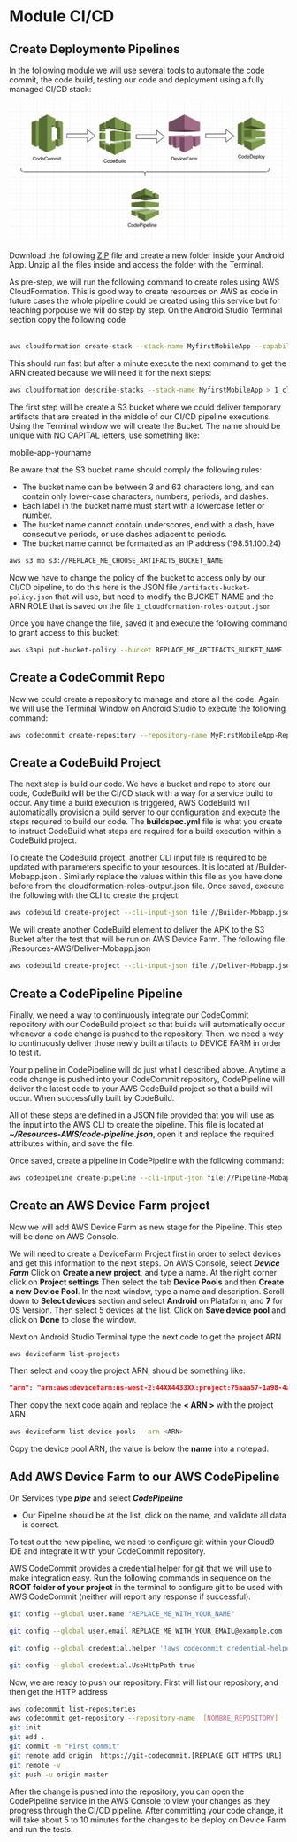 # Module CI/CD

## Create Deploymente Pipelines

In the following module we will use several tools to automate the code commit, the code build, testing our code and deployment using a fully managed CI/CD stack:

![Import on the fly](images/CICD.png)

Download the following [ZIP](./ConfigFiles.zip)  file and create a new folder inside your Android App. Unzip all the files inside and access the folder with the Terminal.

As pre-step, we will run the following command to create roles using AWS CloudFormation. This is good way to create resources on AWS as code in future cases the whole pipeline could be created using this service but for teaching porpouse we will do step by step.
On the Android Studio Terminal section copy the following code

```bash

aws cloudformation create-stack --stack-name MyfirstMobileApp --capabilities CAPABILITY_NAMED_IAM --template-body file://CF-Roles.yaml

```

This should run fast but after a minute execute the next command to get the ARN created because we will need it for the next steps:

```bash
aws cloudformation describe-stacks --stack-name MyfirstMobileApp > 1_cloudformation-roles-output.json
```

The first step will be create a S3 bucket where we could deliver temporary artifacts that are created in the middle of our CI/CD pipeline executions. 
Using the Terminal window we will create the Bucket. The name should be unique with NO CAPITAL letters, use something like:

mobile-app-yourname

Be aware that the S3 bucket name should comply the following rules:

* The bucket name can be between 3 and 63 characters long, and can contain only lower-case characters, numbers, periods, and dashes.
* Each label in the bucket name must start with a lowercase letter or number.
* The bucket name cannot contain underscores, end with a dash, have consecutive periods, or use dashes adjacent to periods.
* The bucket name cannot be formatted as an IP address (198.51.100.24)


```bash
aws s3 mb s3://REPLACE_ME_CHOOSE_ARTIFACTS_BUCKET_NAME
```

Now we have to change the policy of the bucket to access only by our CI/CD pipeline, to do this here is the JSON file `/artifacts-bucket-policy.json` that will use, but need to modify the BUCKET NAME and the ARN ROLE that is saved on the file `1_cloudformation-roles-output.json`

Once you have change the file, saved it and execute the following command to grant access to this bucket:

```bash
aws s3api put-bucket-policy --bucket REPLACE_ME_ARTIFACTS_BUCKET_NAME --policy file://artifacts-bucket-policy.json
```

## Create a CodeCommit Repo

Now we could create a repository to manage and store all the code. Again we will use the Terminal Window on Android Studio to execute the following command:

```bash
aws codecommit create-repository --repository-name MyFirstMobileApp-Repo
```

## Create a CodeBuild Project

The next step is build our code. We have a bucket and repo to store our code, CodeBuild will be the CI/CD stack with a way for a service build to occur.  Any time a build execution is triggered, AWS CodeBuild will automatically provision a build server to our configuration and execute the steps required to build our code. The **buildspec.yml** file is what you create to instruct CodeBuild what steps are required for a build execution within a CodeBuild project.

To create the CodeBuild project, another CLI input file is required to be updated with parameters specific to your resources. It is located at /Builder-Mobapp.json . Similarly replace the values within this file as you have done before from the cloudformation-roles-output.json file. Once saved, execute the following with the CLI to create the project:

```bash
aws codebuild create-project --cli-input-json file://Builder-Mobapp.json
```

We will create another CodeBuild element to deliver the APK to the S3 Bucket after the test that will be run on AWS Device Farm.
The following file:
/Resources-AWS/Deliver-Mobapp.json

```bash
aws codebuild create-project --cli-input-json file://Deliver-Mobapp.json
```

## Create a CodePipeline Pipeline

Finally, we need a way to continuously integrate our CodeCommit repository with our CodeBuild project so that builds will automatically occur whenever a code change is pushed to the repository. Then, we need a way to continuously deliver those newly built artifacts to DEVICE FARM in order to test it.

Your pipeline in CodePipeline will do just what I described above. Anytime a code change is pushed into your CodeCommit repository, CodePipeline will deliver the latest code to your AWS CodeBuild project so that a build will occur. When successfully built by CodeBuild.

All of these steps are defined in a JSON file provided that you will use as the input into the AWS CLI to create the pipeline. This file is located at ***~/Resources-AWS/code-pipeline.json***, open it and replace the required attributes within, and save the file.

Once saved, create a pipeline in CodePipeline with the following command:

```bash
aws codepipeline create-pipeline --cli-input-json file://Pipeline-Mobapp.json
```

## Create an AWS Device Farm project

Now we will add AWS Device Farm as new stage for the Pipeline. This step will be done on AWS Console.

We will need to create a DeviceFarm Project first in order to select devices and get this information to the next steps.
On AWS Console, select ***Device Farm***
Click on **Create a new project**, and type a name.
At the right corner click on **Project settings**
Then select the tab **Device Pools** and then **Create a new Device Pool**.
In the next window, type a name and description.
Scroll down to **Select devices** section and select **Android** on Plataform, and **7** for OS Version. Then select 5 devices at the list.
Click on **Save device pool** and click on **Done** to close the window.

Next on Android Studio Terminal type the next code to get the project ARN

```bash
aws devicefarm list-projects
```
Then select and copy the project ARN, should be something like:

```json
"arn": "arn:aws:devicefarm:us-west-2:44XX4433XX:project:75aaa57-1a98-4aae-e401-fde91a8",
```

Then copy the next code again and replace the **< ARN >** with the project ARN

```bash
aws devicefarm list-device-pools --arn <ARN>
```

Copy the device pool ARN, the value is below the **name** into a notepad.

## Add AWS Device Farm to our AWS CodePipeline

On Services type ***pipe*** and select ***CodePipeline***

* Our Pipeline should be at the list, click on the name, and validate all data is correct.

To test out the new pipeline, we need to configure git within your Cloud9 IDE and integrate it with your CodeCommit repository.

AWS CodeCommit provides a credential helper for git that we will use to make integration easy.  Run the following commands in sequence on the **ROOT folder of your project** in the terminal to configure git to be used with AWS CodeCommit (neither will report any response if successful):

```bash
git config --global user.name "REPLACE_ME_WITH_YOUR_NAME"
```

```bash
git config --global user.email REPLACE_ME_WITH_YOUR_EMAIL@example.com
```

```bash
git config --global credential.helper '!aws codecommit credential-helper $@'
```

```bash
git config --global credential.UseHttpPath true
```

Now, we are ready to push our repository. First will list our repository, and then get the HTTP address 

```bash
aws codecommit list-repositories 
aws codecommit get-repository --repository-name  [NOMBRE_REPOSITORY]
git init
git add .
git commit -m "First commit"
git remote add origin  https://git-codecommit.[REPLACE GIT HTTPS URL]
git remote -v
git push -u origin master
```

After the change is pushed into the repository, you can open the CodePipeline service in the AWS Console to view your changes as they progress through the CI/CD pipeline. After committing your code change, it will take about 5 to 10 minutes for the changes to be deploy on Device Farm and run the tests.
